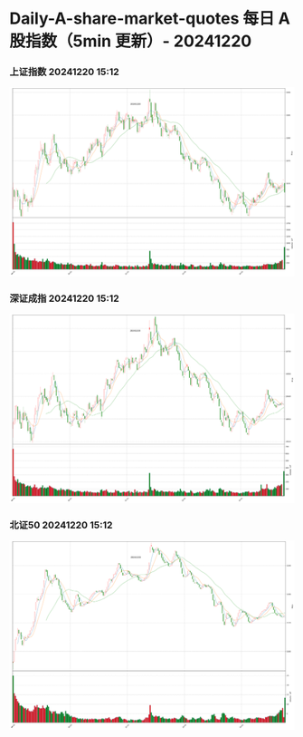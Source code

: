
# Daily-A-share-market-quotes 每日 A 股指数（5min 更新）- 20241220

### 上证指数 20241220 15:12
![](./fig/2024/12/20241220-sh000001.png)

### 深证成指 20241220 15:12
![](./fig/2024/12/20241220-sz399001.png)

### 北证50 20241220 15:12
![](./fig/2024/12/20241220-bj899050.png)
